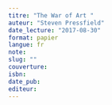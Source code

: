 ```yaml
---
titre: "The War of Art "
auteur: "Steven Pressfield"
date_lecture: "2017-08-30"
format: papier
langue: fr
note:
slug: ""
couverture: 
isbn: 
date_pub: 
editeur: 
---
```

